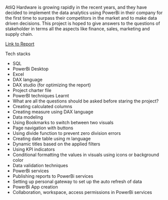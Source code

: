 AtliQ Hardware is growing rapidly in the recent years, and they have decided to implement the data analytics using PowerBi in their company for the first time to surpass their competitors in the market and to make data driven decisions. This project is hoped to give answers to the questions of stakeholder in terms all the aspects like finance, sales, marketing and supply chain.

[Link to Report](https://app.powerbi.com/view?r=eyJrIjoiYjVmNWNhZDgtMmY4MS00ZGMxLTllNGYtY2FjZWFiNjQ1NmRlIiwidCI6ImM2ZTU0OWIzLTVmNDUtNDAzMi1hYWU5LWQ0MjQ0ZGM1YjJjNCJ9)

Tech stacks
 - SQL
 - PowerBi Desktop
 - Excel
 - DAX language
 - DAX studio (for optimizing the report)
 - Project charter file
 - PowerBI techniques Learnt
 - What are all the questions should be asked before staring the project?
- Creating calculated columns
- Creating measure using DAX language
- Data modeling
- Using Bookmarks to switch between two visuals
- Page navigation with buttons
- Using divide function to prevent zero division errors
- Creating date table using m language
- Dynamic titles based on the applied filters
- Using KPI indicators
- Conditional formatting the values in visuals using icons or background color
- Data validation techniques
- PowerBi services
- Publishing reports to PowerBi services
- Setting up personal gateway to set up the auto refresh of data
- PowerBi App creation
- Collaboration, workspace, access permissions in PowerBi services
